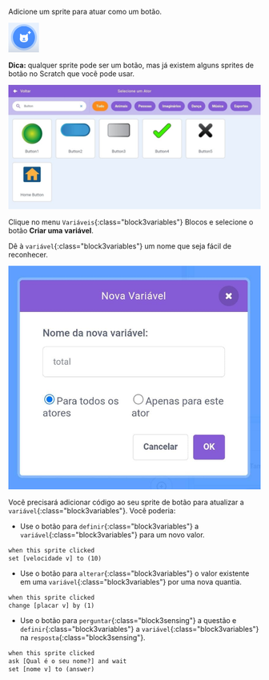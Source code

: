 Adicione um sprite para atuar como um botão.

![](images/add-sprite.png)

**Dica:** qualquer sprite pode ser um botão, mas já existem alguns sprites de botão no Scratch que você pode usar.

![](images/button-sprites.png)

Clique no menu `Variáveis`{:class="block3variables"} Blocos e selecione o botão **Criar uma variável**.

Dê à `variável`{:class="block3variables"} um nome que seja fácil de reconhecer.

![](images/name-variable.png)

Você precisará adicionar código ao seu sprite de botão para atualizar a `variável`{:class="block3variables"}. Você poderia:

+ Use o botão para `definir`{:class="block3variables"} a `variável`{:class="block3variables"} para um novo valor.

```blocks3
when this sprite clicked
set [velocidade v] to (10)
```

+ Use o botão para `alterar`{:class="block3variables"} o valor existente em uma `variável`{:class="block3variables"} por uma nova quantia.

```blocks3
when this sprite clicked
change [placar v] by (1)
```

+ Use o botão para `perguntar`{:class="block3sensing"} a questão e `definir`{:class="block3variables"} a `variável`{:class="block3variables"} na `resposta`{:class="block3sensing"}.

```blocks3
when this sprite clicked
ask [Qual é o seu nome?] and wait 
set [nome v] to (answer)
```
